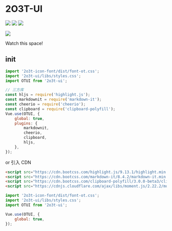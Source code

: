 # 2O3T-UI

[![](https://img.shields.io/npm/v/2o3t-ui.svg?style=flat)](https://www.npmjs.com/package/2o3t-ui)
![](https://img.shields.io/badge/language-javascript-blue.svg)
![](https://img.shields.io/npm/dt/2o3t-ui.svg)

[![](https://img.shields.io/badge/UIKit-@2o3t.cn-red.svg)](http://uikit.2o3t.cn)


Watch this space!

## init

```js
import '2o3t-icon-font/dist/font-ot.css';
import '2o3t-ui/libs/styles.css';
import OTUI from '2o3t-ui';

// 三方库
const hljs = require('highlight.js');
const markdownit = require('markdown-it');
const cheerio = require('cheerio');
const clipboard = require('clipboard-polyfill');
Vue.use(OTUI, {
    global: true,
    plugins: {
        markdownit,
        cheerio,
        clipboard,
        hljs,
    },
});
```

or 引入 CDN

```html
<script src="https://cdn.bootcss.com/highlight.js/9.13.1/highlight.min.js"></script>
<script src="https://cdn.bootcss.com/markdown-it/8.4.2/markdown-it.min.js"></script>
<script src="https://cdn.bootcss.com/clipboard-polyfill/3.0.0-beta3/clipboard-polyfill.promise.js"></script>
<script src="https://cdnjs.cloudflare.com/ajax/libs/moment.js/2.22.2/moment.min.js"></script>
```

```js
import '2o3t-icon-font/dist/font-ot.css';
import '2o3t-ui/libs/styles.css';
import OTUI from '2o3t-ui';

Vue.use(OTUI, {
    global: true,
});
```
